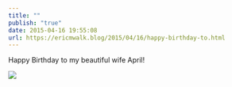 ```yaml
---
title: ""
publish: "true"
date: 2015-04-16 19:55:08
url: https://ericmwalk.blog/2015/04/16/happy-birthday-to.html
---
```


Happy Birthday to my beautiful wife April!

![](https://ericmwalk.blog/uploads/2022/e7a56f9a2f.jpg)